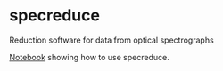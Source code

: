 # specreduce
Reduction software for data from optical spectrographs

[Notebook](https://github.com/crawfordsm/specidentify/blob/master/docs/notebook/iraf_specreduce_tutorial.ipynb) showing how to use specreduce. 
